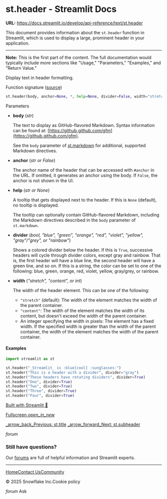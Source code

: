 # st.header - Streamlit Docs

**URL:** https://docs.streamlit.io/develop/api-reference/text/st.header

This document provides information about the `st.header` function in Streamlit, which is used to display a large, prominent header in your application.

---

**Note:** This is the first part of the content. The full documentation would typically include more sections like "Usage," "Parameters," "Examples," and "Return Value."

Display text in header formatting.

Function signature ([source](https://github.com/streamlit/streamlit/blob/1.50.0/lib/streamlit/elements/heading.py#L45 "View st.header source code on GitHub"))

```python
st.header(body, anchor=None, *, help=None, divider=False, width="stretch")
```

Parameters

*   **body** (*str*)

    The text to display as GitHub-flavored Markdown. Syntax information can be found at: [https://github.github.com/gfm](https://github.github.com/gfm).

    See the `body` parameter of [st.markdown](https://docs.streamlit.io/develop/api-reference/text/st.markdown) for additional, supported Markdown directives.
*   **anchor** (*str or False*)

    The anchor name of the header that can be accessed with `#anchor` in the URL. If omitted, it generates an anchor using the body. If `False`, the anchor is not shown in the UI.
*   **help** (*str or None*)

    A tooltip that gets displayed next to the header. If this is `None` (default), no tooltip is displayed.

    The tooltip can optionally contain GitHub-flavored Markdown, including the Markdown directives described in the `body` parameter of `st.markdown`.
*   **divider** (*bool, "blue", "green", "orange", "red", "violet", "yellow", "gray"/"grey", or "rainbow"*)

    Shows a colored divider below the header. If this is `True`, successive headers will cycle through divider colors, except gray and rainbow. That is, the first header will have a blue line, the second header will have a green line, and so on. If this is a string, the color can be set to one of the following: blue, green, orange, red, violet, yellow, gray/grey, or rainbow.
*   **width** (*"stretch", "content", or int*)

    The width of the header element. This can be one of the following:

    *   `"stretch"` (default): The width of the element matches the width of the parent container.
    *   `"content"`: The width of the element matches the width of its content, but doesn't exceed the width of the parent container.
    *   An integer specifying the width in pixels: The element has a fixed width. If the specified width is greater than the width of the parent container, the width of the element matches the width of the parent container.

#### Examples

```python
import streamlit as st

st.header("_Streamlit_ is :blue[cool] :sunglasses:")
st.header("This is a header with a divider", divider="gray")
st.header("These headers have rotating dividers", divider=True)
st.header("One", divider=True)
st.header("Two", divider=True)
st.header("Three", divider=True)
st.header("Four", divider=True)
```

[Built with Streamlit 🎈](https://streamlit.io)

[Fullscreen _open\_in\_new_](https://doc-header.streamlit.app//?utm_medium=oembed&)

[_arrow\_back_Previous: st.title](/develop/api-reference/text/st.title) [_arrow\_forward_Next: st.subheader](/develop/api-reference/text/st.subheader)

_forum_

### Still have questions?

Our [forums](https://discuss.streamlit.io) are full of helpful information and Streamlit experts.

* * *

[Home](/)[Contact Us](mailto:hello@streamlit.io?subject=Contact%20from%20documentation%20)[Community](https://discuss.streamlit.io)

[](https://github.com/streamlit "GitHub")[](https://www.youtube.com/channel/UC3LD42rjj-Owtxsa6PwGU5Q "YouTube")[](https://twitter.com/streamlit "Twitter")[](https://www.linkedin.com/company/streamlit "LinkedIn")[](https://info.snowflake.com/streamlit-newsletter-sign-up.html "Newsletter")

© 2025 Snowflake Inc.Cookie policy

_forum_ Ask

